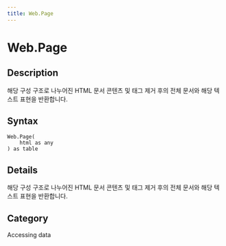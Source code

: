 ```yaml
---
title: Web.Page
---
```


# Web.Page


## Description

해당 구성 구조로 나누어진 HTML 문서 콘텐츠 및 태그 제거 후의 전체 문서와 해당 텍스트 표현을 반환합니다.


## Syntax

```powerquery
Web.Page(
    html as any
) as table
```


## Details

해당 구성 구조로 나누어진 HTML 문서 콘텐츠 및 태그 제거 후의 전체 문서와 해당 텍스트 표현을 반환합니다.



## Category
Accessing data
